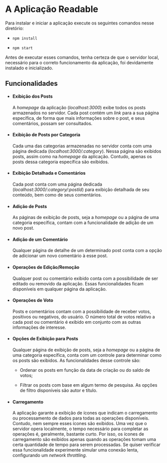 # A Aplicação Readable

Para instalar e iniciar a aplicação execute os seguintes comandos nesse diretório:

* `npm install`

* `npm start`

Antes de executar esses comandos, tenha certeza de que o servidor local, necessário para o correto funcionamento da aplicação, foi devidamente instalado e inicializado.

## Funcionalidades
* #### Exibição dos Posts

  A _homepage_ da aplicação (_localhost:3000_) exibe todos os posts armazenados no servidor. Cada post contém um _link_ para a sua página específica, de forma que mais informações sobre o post, e seus comentários, possam ser consultados.

* #### Exibição de Posts por Categoria

  Cada uma das categorias armazenadas no servidor conta com uma página dedicada (_localhost:3000/:category_). Nessa página são exibidos posts, assim como na _homepage_ da aplicação. Contudo, apenas os posts dessa categoria específica são exibidos.

* #### Exibição Detalhada e Comentários

  Cada post conta com uma página dedicada (_localhost:3000/:category/:postId_) para exibição detalhada de seu conteúdo, bem como de seus comentários.

* #### Adição de Posts

  As páginas de exibição de posts, seja a _homepage_ ou a página de uma categoria específica, contam com a funcionalidade de adição de um novo post.

* #### Adição de um Comentário

  Qualquer página de detalhe de um determinado post conta com a opção de adicionar um novo comentário à esse post.

* #### Operações de Edição/Remoção

  Qualquer post ou comentário exibido conta com a possibilidade de ser editado ou removido da aplicação. Essas funcionalidades ficam disponíveis em qualquer página da aplicação.

* #### Operações de Voto

  Posts e comentários contam com a possibilidade de receber votos, positivos ou negativos, do usuário. O número total de votos relativo a cada post ou comentário é exibido em conjunto com as outras informações de interesse.

* #### Opções de Exibição para Posts

  Qualquer página de exibição de posts, seja a _homepage_ ou a página de uma categoria específica, conta com um controle para determinar como os posts são exibidos. As funcionalidades desse controle são:

    * Ordenar os posts em função da data de criação ou do saldo de votos;

    * Filtrar os posts com base em algum termo de pesquisa. As opções de filtro disponíveis são autor e título.

* #### Carregamento

  A aplicação garante a exibição de ícones que indicam o carregamento ou processamento de dados para todas as operações disponíveis. Contudo, nem sempre esses ícones são exibidos. Uma vez que o servidor opera localmente, o tempo necessário para completar as operações é, geralmente, bastante curto. Por isso, os ícones de carregamento são exibidos apenas quando as operações tomam uma certa quantidade de tempo para serem processadas. Se quiser verificar essa funcionalidade experimente simular uma conexão lenta, configurando um _network throttling_.
